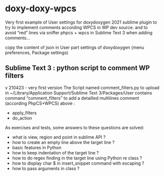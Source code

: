 # doxy-doxy-wpcs
Very first example of User settings for doxydoxygen 2021 sublime plugin to try to implement comments according WPCS in WP dev source.
and to avoid “red” lines via sniffer phpcs + wpcs in Sublime Text 3 when adding comments…

copy the content of json in User part settings of doxydoxygen (menu preferences, Package settings)

## Sublime Text 3 : python script to comment WP filters

v 210423 - very first version
The Script named comment_filters.py to upload in
~/Library/Application Support/Sublime Text 3/Packages/User
contains command “comment_filters” to add a detailled multilines comment (according PhpCS+WPCS) above :
- apply_filters
- do_action

As exercises and tests, some answers to these questions are solved:
- what is view, region and point in sublime API ?
- how to create an empty line above the target line ?
- basic features in Python
- how to keep indentation of the target line ?
- how to do regex finding in the target line using Python re class ?
- how to display char $ in insert_snippet command with escaping ?
- how to pass arguments in class ?
